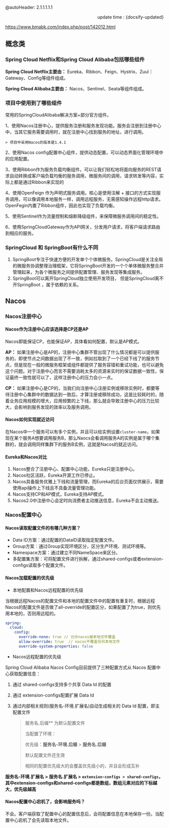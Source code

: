 @autoHeader: 2.1.1.1.1.1

<p align="right">update time : {docsify-updated}</p>



https://www.bmabk.com/index.php/post/142012.html

## 概念类

### Spring Cloud Netflix和Spring Cloud Alibaba包括哪些组件

**Spring Cloud Netflix主要由：** Eureka、Ribbon、Feign、Hystrix、Zuul｜Gateway、Config等组件组成。

**Spring Cloud Alibaba主要由：** Nacos、Sentinel、Seata等组件组成。

### 项目中使用到了哪些组件 

常用的SpringCloudAlibaba解决方案+部分官方组件。

1、使用Nacos注册中心，提供服务注册和服务发现功能。服务会注册到注册中心中，当其它服务需要调用时，就在注册中心找到服务的地址，进行调用。

	> 项目中采用Nacos的版本是1.4.1

2、使用Nacos config配置中心组件，提供动态配置，可以动态界面化管理环境中的应用配置。

3、使用Ribbon作为服务负载均衡组件。可以让我们轻松地将面向服务的REST请求自动转换成客户端负载均衡的服务调用，微服务间的调用，请求转发等内容，实际上都是通过Ribbon来实现的

4、使用OpenFeign 作为声明式服务调用。核心是使用注解 + 接口的方式实现服务调用，可以像调用本地服务一样，调用远程服务，无需感知操作远程http请求。OpenFegin内置了Ribbon组件，因此也实现了负载均衡。

5、使用Sentinel作为流量控制和熔断降级组件，来保障微服务调用间的稳定性。

6、使用SpringCloudGateway作为API网关，分发用户请求，将客户端请求路由到相应的服务。

### SpringCloud 和 SpringBoot有什么不同

1. SpringBoot专注于快速方便的开发单个个体微服务。SpringCloud是关注全局的微服务协调整理治理框架，它将SpringBoot开发的一个个单体微服务整合并管理起来，为各个微服务之间提供配置管理、服务发现等集成服务。
2. SpringBoot可以离开SpringCloud独立使用开发项目， 但是SpringCloud离不开SpringBoot ，属于依赖的关系。

## Nacos

### Nacos注册中心

#### Nacos作为注册中心应该选择是CP还是AP

Nacos即能保证CP，也能保证AP，具体看如何配置，默认是AP模式。

**AP：** 如果注册中心是AP的，注册中心集群不管出现了什么情况都是可以提供服务的，即使节点之间数据出现了不一致，例如拉取到了一个已经下线了的服务节点，但是现在一般的微服务框架或组件都提供了服务容错和重试功能，也可以避免这个问题。对于注册中心而言不需要消耗太多的资源来实时的保证数据一致性，保证最终一致性就可以了，这样注册中心的压力会小一点。

**CP：** 如果注册中心是CP的，当我们向注册中心注册实例或移除实例时，都要等待注册中心集群中的数据达到一致后，才算注册或移除成功，这是比较耗时的，随着业务应用规模的增大，应用频繁的上下线，那么就会导致注册中心的压力比较大，会影响到服务发现的效率以及服务调用。

#### Nacos如何实现就近访问

在Nacos中一个服务可以有多个实例，并且可以给实例设置`cluster-name`，如果现在某个服务A想要调用服务B，那么Naocs会看调用服务A的实例是属于哪个集群的，就会调用同样集群下的服务B实例，这就是Nacos的就近访问。

#### Eureka和Nacos对比

1. Nacos整合了注册中心、配置中心功能，Eureka只是注册中心。
2. Nacos社区活跃，Eureka开源工作已停止。
3. Nacos具备服务优雅上下线和流量管理，而Eureka的后台页面仅供展示，需要使用api操作上下线且不具备流量管理功能。
4. Nacos支持CP和AP模式，Eureka支持AP模式。
5. Nacos2.0中注册中心会定时向消费者主动推送信息，Eureka不会主动推送。

### Nacos配置中心

#### Nacos读取配置文件的有哪几种方案？

- Data ID方案：通过配置的DataID读取指定配置文件。
- Group方案：通过Group实现环境区分，区分生产环境、测试环境等。
- Namespace方案：通过建立不同NameSpace来区分。
- 多配置集方案：可将配置文件进行拆解，通过shared-configs或者extension-configs读取多个配置文件。

#### Nacos加载配置的优先级

- 本地配置和Nacos远程配置的优先级

当根据远程Nacos的配置文件和本地的配置文件中的配置有重复时，根据远程Nacos的配置文件是否做了all-override的配置区分，如果配置了为true，则优先用本地的，否则用远程的。

```yaml
spring:
  cloud:
    config:
      override-none: true // 允许nacos被本地文件覆盖
      allow-override: true  // nacos不覆盖任何本地文件
      override-system-properties: false  
```

- Nacos远程配置的优先级

Spring Cloud Alibaba Nacos Config目前提供了三种配置方式从 Nacos 配置中心获取配置信息：

1. 通过 shared-configs支持多个共享 Data Id 的配置

2. 通过 extension-configs配置扩展 Data Id

3. 通过内部相关规则(服务名-环境.扩展名)自动生成相关的 Data Id 配置，即主配置文件

   > 服务名.后缀** 为默认配置文件
   >
   > 当配置了环境：
   >
   > 优先级：**服务名-环境.后缀** > **服务名.后缀**
   >
   > 默认配置文件还生效
   >
   > 相同的配置优先级大的会覆盖优先级小的，并且会形成互补

**服务名-环境.扩展名 > 服务名.扩展名 > `extension-configs > shared-configs`，其中extension-configs和shared-configs都是数组，数组元素对应的下标越⼤，优先级越⾼**

#### Nacos配置中心宕机了，会影响服务吗？

不会。客户端获取了配置中心的配置信息后，会将配置信息在本地保存一份。当配置中心宕机了会先读取本地文件。